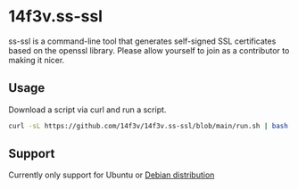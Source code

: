 # 14f3v.ss-ssl
ss-ssl is a command-line tool that generates self-signed SSL certificates based on the openssl library. Please allow yourself to join as a contributor to making it nicer.


## Usage

Download a script via curl and run a script.


```bash
curl -sL https://github.com/14f3v/14f3v.ss-ssl/blob/main/run.sh | bash
```

## Support

Currently only support for Ubuntu or [Debian distribution](https://www.debian.org/doc/manuals/debian-faq/basic-defs.en.html#:~:text=Debian%20GNU%2FLinux%20is%20a,a%20tool%20for%20this%20purpose.)
